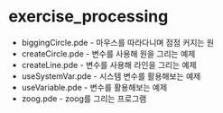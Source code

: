 # exercise_processing

- biggingCircle.pde - 마우스를 따라다니며 점점 커지는 원
- createCircle.pde - 변수를 사용해 원을 그리는 예제
- createLine.pde - 변수를 사용해 라인을 그리는 예제
- useSystemVar.pde - 시스템 변수를 활용해보는 예제
- useVariable.pde - 변수를 활용해보는 예제
- zoog.pde - zoog를 그리는 프로그램
